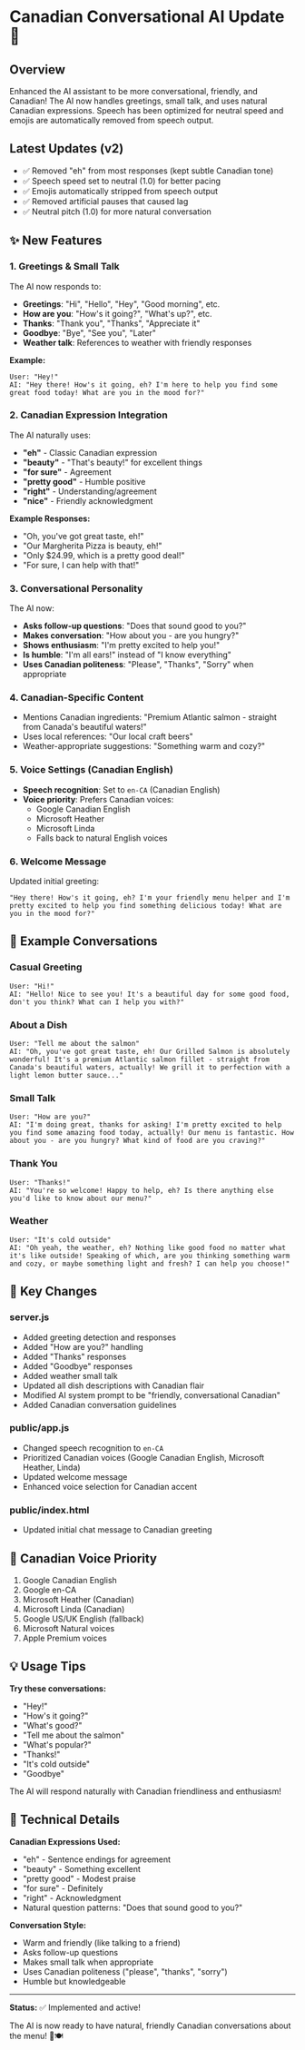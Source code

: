 # Canadian Conversational AI Update 🍁

## Overview
Enhanced the AI assistant to be more conversational, friendly, and Canadian! The AI now handles greetings, small talk, and uses natural Canadian expressions. Speech has been optimized for neutral speed and emojis are automatically removed from speech output.

## Latest Updates (v2)
- ✅ Removed "eh" from most responses (kept subtle Canadian tone)
- ✅ Speech speed set to neutral (1.0) for better pacing
- ✅ Emojis automatically stripped from speech output
- ✅ Removed artificial pauses that caused lag
- ✅ Neutral pitch (1.0) for more natural conversation

## ✨ New Features

### 1. **Greetings & Small Talk**
The AI now responds to:
- **Greetings**: "Hi", "Hello", "Hey", "Good morning", etc.
- **How are you**: "How's it going?", "What's up?", etc.
- **Thanks**: "Thank you", "Thanks", "Appreciate it"
- **Goodbye**: "Bye", "See you", "Later"
- **Weather talk**: References to weather with friendly responses

**Example:**
```
User: "Hey!"
AI: "Hey there! How's it going, eh? I'm here to help you find some great food today! What are you in the mood for?"
```

### 2. **Canadian Expression Integration**

The AI naturally uses:
- **"eh"** - Classic Canadian expression
- **"beauty"** - "That's beauty!" for excellent things
- **"for sure"** - Agreement
- **"pretty good"** - Humble positive
- **"right"** - Understanding/agreement
- **"nice"** - Friendly acknowledgment

**Example Responses:**
- "Oh, you've got great taste, eh!"
- "Our Margherita Pizza is beauty, eh!"
- "Only $24.99, which is a pretty good deal!"
- "For sure, I can help with that!"

### 3. **Conversational Personality**

The AI now:
- **Asks follow-up questions**: "Does that sound good to you?"
- **Makes conversation**: "How about you - are you hungry?"
- **Shows enthusiasm**: "I'm pretty excited to help you!"
- **Is humble**: "I'm all ears!" instead of "I know everything"
- **Uses Canadian politeness**: "Please", "Thanks", "Sorry" when appropriate

### 4. **Canadian-Specific Content**

- Mentions Canadian ingredients: "Premium Atlantic salmon - straight from Canada's beautiful waters!"
- Uses local references: "Our local craft beers"
- Weather-appropriate suggestions: "Something warm and cozy?"

### 5. **Voice Settings (Canadian English)**

- **Speech recognition**: Set to `en-CA` (Canadian English)
- **Voice priority**: Prefers Canadian voices:
  - Google Canadian English
  - Microsoft Heather
  - Microsoft Linda
  - Falls back to natural English voices

### 6. **Welcome Message**

Updated initial greeting:
```
"Hey there! How's it going, eh? I'm your friendly menu helper and I'm pretty excited to help you find something delicious today! What are you in the mood for?"
```

## 📝 Example Conversations

### Casual Greeting
```
User: "Hi!"
AI: "Hello! Nice to see you! It's a beautiful day for some good food, don't you think? What can I help you with?"
```

### About a Dish
```
User: "Tell me about the salmon"
AI: "Oh, you've got great taste, eh! Our Grilled Salmon is absolutely wonderful! It's a premium Atlantic salmon fillet - straight from Canada's beautiful waters, actually! We grill it to perfection with a light lemon butter sauce..."
```

### Small Talk
```
User: "How are you?"
AI: "I'm doing great, thanks for asking! I'm pretty excited to help you find some amazing food today, actually! Our menu is fantastic. How about you - are you hungry? What kind of food are you craving?"
```

### Thank You
```
User: "Thanks!"
AI: "You're so welcome! Happy to help, eh? Is there anything else you'd like to know about our menu?"
```

### Weather
```
User: "It's cold outside"
AI: "Oh yeah, the weather, eh? Nothing like good food no matter what it's like outside! Speaking of which, are you thinking something warm and cozy, or maybe something light and fresh? I can help you choose!"
```

## 🎯 Key Changes

### server.js
- Added greeting detection and responses
- Added "How are you?" handling
- Added "Thanks" responses
- Added "Goodbye" responses
- Added weather small talk
- Updated all dish descriptions with Canadian flair
- Modified AI system prompt to be "friendly, conversational Canadian"
- Added Canadian conversation guidelines

### public/app.js
- Changed speech recognition to `en-CA`
- Prioritized Canadian voices (Google Canadian English, Microsoft Heather, Linda)
- Updated welcome message
- Enhanced voice selection for Canadian accent

### public/index.html
- Updated initial chat message to Canadian greeting

## 🎤 Canadian Voice Priority

1. Google Canadian English
2. Google en-CA
3. Microsoft Heather (Canadian)
4. Microsoft Linda (Canadian)
5. Google US/UK English (fallback)
6. Microsoft Natural voices
7. Apple Premium voices

## 💡 Usage Tips

**Try these conversations:**
- "Hey!"
- "How's it going?"
- "What's good?"
- "Tell me about the salmon"
- "What's popular?"
- "Thanks!"
- "It's cold outside"
- "Goodbye"

The AI will respond naturally with Canadian friendliness and enthusiasm!

## 🔧 Technical Details

**Canadian Expressions Used:**
- "eh" - Sentence endings for agreement
- "beauty" - Something excellent
- "pretty good" - Modest praise
- "for sure" - Definitely
- "right" - Acknowledgment
- Natural question patterns: "Does that sound good to you?"

**Conversation Style:**
- Warm and friendly (like talking to a friend)
- Asks follow-up questions
- Makes small talk when appropriate
- Uses Canadian politeness ("please", "thanks", "sorry")
- Humble but knowledgeable

---

**Status:** ✅ Implemented and active!

The AI is now ready to have natural, friendly Canadian conversations about the menu! 🍁🍽️

